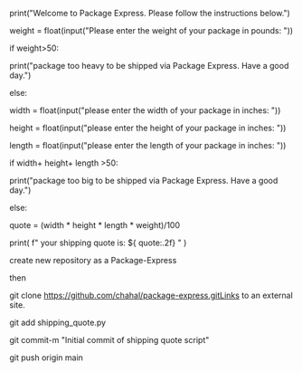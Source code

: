 print("Welcome to Package Express. Please follow the instructions below.")

weight = float(input("Please enter the weight of your package in pounds:  "))

if weight>50:

print("package too heavy to be shipped via Package Express. Have a good day.")

else:

width = float(input("please enter the width of your package in inches: "))

height = float(input("please enter the height of your package in inches: "))

length = float(input("please enter the length of your package in inches: "))

if width+ height+ length >50:

print("package too big to be shipped via Package Express. Have a good day.")

else:

quote = (width * height * length * weight)/100

print( f" your shipping quote is: ${ quote:.2f} " )

create new repository as a Package-Express

then

git clone https://github.com/chahal/package-express.gitLinks to an external site.

git add shipping_quote.py

git commit-m "Initial commit of shipping quote  script"

git push origin main

 
